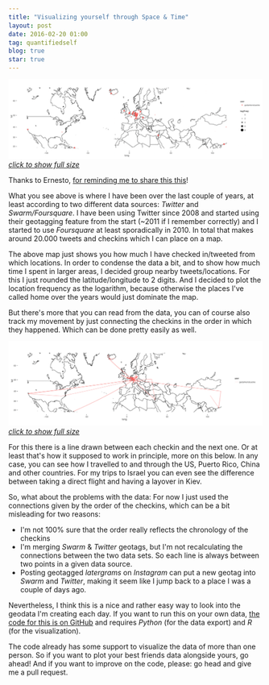 ```yaml
---
title: "Visualizing yourself through Space & Time"
layout: post
date: 2016-02-20 01:00
tag: quantifiedself
blog: true
star: true
---
```

[![my_routes](/assets/images/qs_travel_plot_heatmapish_thumb.png)*click to show full size*](/assets/images/qs_travel_plot_heatmapish.png)

Thanks to Ernesto, [for reminding me to share this this](https://twitter.com/eramirez/status/700849973651374080)!

What you see above is where I have been over the last couple of years, at least according to two different data sources: *Twitter* and *Swarm/Foursquare*. I have been using Twitter since 2008 and started using their geotagging feature from the start (~2011 if I remember correctly) and I started to use *Foursquare* at least sporadically in 2010. In total that makes around 20.000 tweets and checkins which I can place on a map.

The above map just shows you how much I have checked in/tweeted from which locations. In order to condense the data a bit, and to show how much time I spent in larger areas, I decided group nearby tweets/locations. For this I just rounded the latitude/longitude to 2 digits. And I decided to plot the location frequency as the logarithm, because otherwise the places I've called home over the years would just dominate the map.

But there's more that you can read from the data, you can of course also track my movement by just connecting the checkins in the order in which they happened. Which can be done pretty easily as well.  

[![my_routes](/assets/images/qs_travel_plot_routes_thumb.png)*click to show full size*](/assets/images/qs_travel_plot_routes.png)

For this there is a line drawn between each checkin and the next one. Or at least that's how it supposed to work in principle, more on this below. In any case, you can see how I travelled to and through the US, Puerto Rico, China and other countries. For my trips to Israel you can even see the difference between taking a direct flight and having a layover in Kiev.

So, what about the problems with the data: For now I just used the connections given by the order of the checkins, which can be a bit misleading for two reasons:
* I'm not 100% sure that the order really reflects the chronology of the checkins
* I'm merging *Swarm* & *Twitter* geotags, but I'm not recalculating the connections between the two data sets. So each line is always between two points in a given data source.
* Posting geotagged *latergrams* on *Instagram* can put a new geotag into *Swarm* and *Twitter*, making it seem like I jump back to a place I was a couple of days ago.

Nevertheless, I think this is a nice and rather easy way to look into the geodata I'm creating each day. If you want to run this on your own data, [the code for this is on GitHub](https://github.com/gedankenstuecke/geolocations) and requires *Python* (for the data export) and *R* (for the visualization).

The code already has some support to visualize the data of more than one person. So if you want to plot your best friends data alongside yours, go ahead! And if you want to improve on the code, please: go head and give me a pull request.
